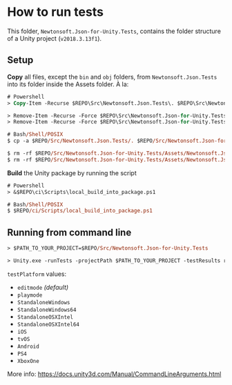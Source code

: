 # How to run tests

This folder, `Newtonsoft.Json-for-Unity.Tests`, contains the folder structure of a Unity project (`v2018.3.13f1`).

## Setup

**Copy** all files, except the `bin` and `obj` folders, from `Newtonsoft.Json.Tests` into its folder inside the Assets folder. À la:

```ps
# Powershell
> Copy-Item -Recurse $REPO\Src\Newtonsoft.Json.Tests\. $REPO\Src\Newtonsoft.Json-for-Unity.Tests\Assets\Newtonsoft.Json.Tests\

> Remove-Item -Recurse -Force $REPO\Src\Newtonsoft.Json-for-Unity.Tests\Assets\Newtonsoft.Json.Tests\bin
> Remove-Item -Recurse -Force $REPO\Src\Newtonsoft.Json-for-Unity.Tests\Assets\Newtonsoft.Json.Tests\obj

# Bash/Shell/POSIX
$ cp -a $REPO/Src/Newtonsoft.Json.Tests/. $REPO/Src/Newtonsoft.Json-for-Unity.Tests/Assets/Newtonsoft.Json.Tests/

$ rm -rf $REPO/Src/Newtonsoft.Json-for-Unity.Tests/Assets/Newtonsoft.Json.Tests/bin
$ rm -rf $REPO/Src/Newtonsoft.Json-for-Unity.Tests/Assets/Newtonsoft.Json.Tests/obj
```

**Build** the Unity package by running the script

```ps
# Powershell
> &$REPO\ci\Scripts\local_build_into_package.ps1

# Bash/Shell/POSIX
$ $REPO/ci/Scripts/local_build_into_package.ps1
```

## Running from command line

```ps
> $PATH_TO_YOUR_PROJECT=$REPO/Src/Newtonsoft.Json-for-Unity.Tests

> Unity.exe -runTests -projectPath $PATH_TO_YOUR_PROJECT -testResults results.xml -testPlatform editmode
```

`testPlatform` values:

- `editmode` _(default)_
- `playmode`
- `StandaloneWindows`
- `StandaloneWindows64`
- `StandaloneOSXIntel`
- `StandaloneOSXIntel64`
- `iOS`
- `tvOS`
- `Android`
- `PS4`
- `XboxOne`

More info: <https://docs.unity3d.com/Manual/CommandLineArguments.html>
